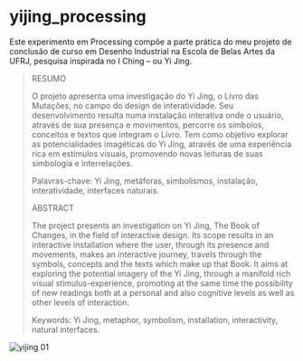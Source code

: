 yijing_processing
=================

Este experimento em Processing compõe a parte prática do meu projeto de conclusão de curso em Desenho Industrial na Escola de Belas Artes da UFRJ, pesquisa inspirada no I Ching – ou Yi Jing.

>  RESUMO
>  
>  O projeto apresenta uma investigação do Yi Jing, o Livro das Mutações, no campo do design de interatividade. Seu desenvolvimento resulta numa instalação interativa onde o usuário, através de sua presença e movimentos, percorre os símbolos, conceitos e textos que integram o Livro. Tem como objetivo explorar as potencialidades imagéticas do Yi Jing, através de uma experiência rica em estímulos visuais, promovendo novas leituras de suas simbologia e interrelações.
>
> Palavras-chave: Yi Jing, metáforas, simbolismos, instalação, interatividade, interfaces naturais.
>    
> ABSTRACT
> 
> The project presents an investigation on Yi Jing, The Book of Changes, in the field of interactive design. Its scope results in an interactive installation where the user, through its presence and movements, makes an interactive journey, travels through the symbols, concepts and the texts which make up that Book. It aims at exploring the potential imagery of the Yi Jing, through a manifold rich visual stimulus-experience, promoting at the same time the possibility of new readings both at a personal and also cognitive levels as well as other levels of interaction.
> 
> Keywords: Yi Jing, metaphor, symbolism, installation, interactivity, natural interfaces.


![yijing 01](https://raw.github.com/sulram/yijing_processing/master/data/screenshot-01.png)
